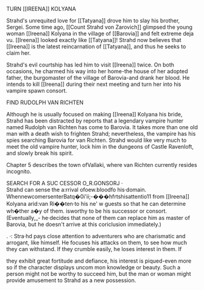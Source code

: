 TURN [[IREENA]] KOLYANA

Strahd's unrequited love for [[Tatyana]] drove him to slay his brother, Sergei. Some time ago, [[Count Strahd von Zarovich]] glimpsed the young woman [[Ireena]] Kolyana in the village of [[Barovia]] and felt extreme deja vu. [[Ireena]] looked exactly like [[Tatyana]]! Strahd now believes that [[Ireena]] is the latest reincarnation of [[Tatyana]], and thus he seeks to claim her.

Strahd's evil courtship has led him to visit [[Ireena]] twice. On both occasions, he charmed his way into her home-the house of her adopted father, the burgomaster of the village of Barovia-and drank her blood. He intends to kill [[Ireena]] during their next meeting and turn her into his vampire spawn consort.

FIND RUDOLPH VAN RICHTEN

Although he is usually focused on making [[Ireena]] Kolyana his bride, Strahd has been distracted by reports that a legendary vampire hunter named Rudolph van Richten has come to Barovia. It takes more than one old man with a death wish to frighten Strahd; nevertheless, the vampire has his spies searching Barovia for van Richten. Strahd would like very much to meet the old vampire hunter, lock him in the dungeons of Castle Ravenloft, and slowly break his spirit.

Chapter 5 describes the town ofVallaki, where van Richten currently resides incognito.

SEARCH FOR A SUC CESSOR O_R.GONSORJ ·  
Strahd can sense the a:rrival ofoew.bloodfo his·domain. WhennewcomersenterBatq�0i'ii;-���hfrtshisattentio11 from [[Ireena]] Kolyana arid:van Ri��ten·to his ne' w guests so that he can determine wh�ther a�y of them. isworthy to be his successor or consort. (Eventually,_- he·decides that none of them can replace him as master of Barovia, but he doesn't arrive at this coriclusion immediately.)

. ·: Stra·hd pays close attention to adventurers who are charismatic and arrogant, like himself. He focuses his attacks on them, to see how much they can withstand. If they crumble easily, he loses interest in them. If

they exhibit great fortitude and defiance, his interest is piqued-even more so if the character displays uncom­ mon knowledge or beauty. Such a person might not be worthy to succeed him, but the man or woman might provide amusement to Strahd as a new possession.


